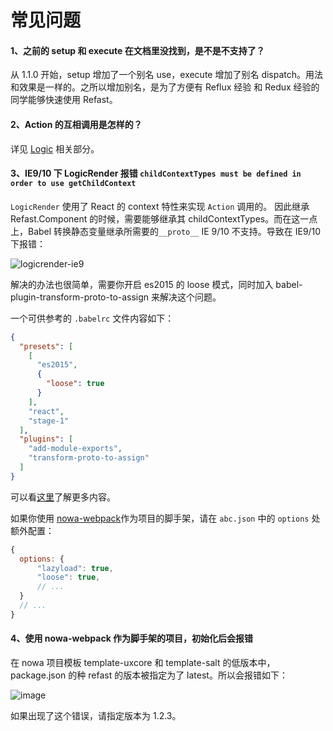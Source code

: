 # 常见问题

#### 1、之前的 setup 和 execute 在文档里没找到，是不是不支持了？

从 1.1.0 开始，setup 增加了一个别名 use，execute 增加了别名 dispatch。用法和效果是一样的。之所以增加别名，是为了方便有 Reflux 经验 和 Redux 经验的同学能够快速使用 Refast。


#### 2、Action 的互相调用是怎样的？
详见 [Logic](Logic.md) 相关部分。

#### 3、IE9/10 下 LogicRender 报错 `childContextTypes must be defined in order to use getChildContext` 

`LogicRender` 使用了 React 的 context 特性来实现 `Action` 调用的。 因此继承 Refast.Component 的时候，需要能够继承其 childContextTypes。而在这一点上，Babel 转换静态变量继承所需要的`__proto__`   IE 9/10 不支持。导致在 IE9/10 下报错：

![logicrender-ie9](https://user-images.githubusercontent.com/7709602/27169337-05eace2a-51dc-11e7-849f-94719d835a34.jpg)

解决的办法也很简单，需要你开启 es2015 的 loose 模式，同时加入 babel-plugin-transform-proto-to-assign 来解决这个问题。

一个可供参考的 `.babelrc` 文件内容如下：
```json
{
  "presets": [
    [
      "es2015",
      {
        "loose": true
      }
    ],
    "react",
    "stage-1"
  ],
  "plugins": [
    "add-module-exports",
    "transform-proto-to-assign"
  ]
}
```

可以看[这里](https://babeljs.io/docs/usage/caveats/#internet-explorer)了解更多内容。


如果你使用 [nowa-webpack](https://nowa-webpack.github.io)作为项目的脚手架，请在 `abc.json` 中的 `options` 处额外配置：
```js
{
  options: {
      "lazyload": true,
      "loose": true,
      // ...
  }
  // ...
}
```


#### 4、使用 nowa-webpack 作为脚手架的项目，初始化后会报错

在 nowa 项目模板 template-uxcore 和 template-salt 的低版本中， package.json 的种 refast 的版本被指定为了 latest。所以会报错如下：

![image](https://user-images.githubusercontent.com/7709602/32440622-f678d152-c32e-11e7-9ee3-97d259d1140c.png)

如果出现了这个错误，请指定版本为 1.2.3。
